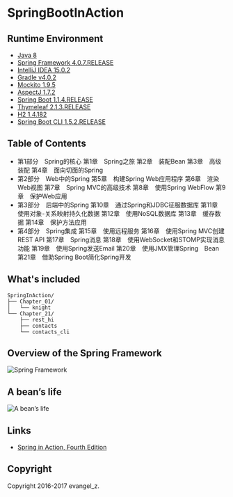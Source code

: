 # SpringBootInAction

## Runtime Environment

 - [Java 8](http://www.oracle.com/technetwork/java/javase/downloads/jdk8-downloads-2133151.html)
 - [Spring Framework 4.0.7.RELEASE](http://projects.spring.io/spring-framework)
 - [IntelliJ IDEA 15.0.2](http://www.jetbrains.com/idea/download/index.html)
 - [Gradle v4.0.2](https://gradle.org/releases)
 - [Mockito 1.9.5](http://site.mockito.org)
 - [AspectJ 1.7.2](http://www.eclipse.org/aspectj/downloads.php)
 - [Spring Boot 1.1.4.RELEASE](https://projects.spring.io/spring-boot)
 - [Thymeleaf 2.1.3.RELEASE](http://www.thymeleaf.org/download.html)
 - [H2 1.4.182](http://www.h2database.com/html/main.html)
 - [Spring Boot CLI 1.5.2.RELEASE](http://docs.spring.io/spring-boot/docs/current/reference/html/getting-started-installing-spring-boot.html#getting-started-installing-the-cli)

## Table of Contents

 - 第1部分　Spring的核心
第1章　Spring之旅
第2章　装配Bean
第3章　高级装配
第4章　面向切面的Spring
 - 第2部分　Web中的Spring
第5章　构建Spring Web应用程序
第6章　渲染Web视图
第7章　Spring MVC的高级技术
第8章　使用Spring WebFlow
第9章　保护Web应用
 - 第3部分　后端中的Spring
第10章　通过Spring和JDBC征服数据库
第11章　使用对象-关系映射持久化数据
第12章　使用NoSQL数据库
第13章　缓存数据
第14章　保护方法应用
 - 第4部分　Spring集成
第15章　使用远程服务
第16章　使用Spring MVC创建REST API
第17章　Spring消息
第18章　使用WebSocket和STOMP实现消息功能
第19章　使用Spring发送Email
第20章　使用JMX管理Spring　Bean
第21章　借助Spring Boot简化Spring开发

## What's included

```
SpringInAction/
├── Chapter_01/
│   └── knight
└── Chapter_21/
    ├── rest_hi
    ├── contacts
    └── contacts_cli
```

## Overview of the Spring Framework
![Spring Framework](http://img.my.csdn.net/uploads/201708/08/1502171026_5822.png)

## A bean’s life
![A bean’s life](http://img.my.csdn.net/uploads/201708/08/1502171027_5379.jpg)

## Links

- [Spring in Action, Fourth Edition](https://www.manning.com/books/spring-in-action-fourth-edition)

## Copyright

Copyright 2016-2017 evangel_z.
